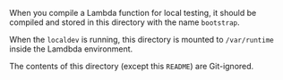 When you compile a Lambda function for local testing, it should be compiled and stored in this directory with the name `bootstrap`.

When the `localdev` is running, this directory is mounted to `/var/runtime` inside the Lamdbda environment.

The contents of this directory (except this `README`) are Git-ignored.
